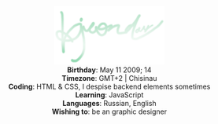 <p align="center" width="100%">
    <img src="/images/logo.png" width="45%">
<br>
    <b>Birthday</b>: May 11 2009; 14<br>
    <b>Timezone</b>: GMT+2 | Chisinau<br>
    <b>Coding</b>: HTML & CSS, I despise backend elements sometimes<br>
    <b>Learning</b>: JavaScript<br>
    <b>Languages</b>: Russian, English<br>
    <b>Wishing to</b>: be an graphic designer
</p>
